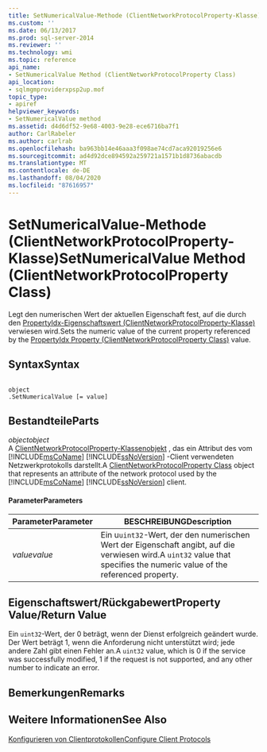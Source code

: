 ```yaml
---
title: SetNumericalValue-Methode (ClientNetworkProtocolProperty-Klasse) | Microsoft-Dokumentation
ms.custom: ''
ms.date: 06/13/2017
ms.prod: sql-server-2014
ms.reviewer: ''
ms.technology: wmi
ms.topic: reference
api_name:
- SetNumericalValue Method (ClientNetworkProtocolProperty Class)
api_location:
- sqlmgmproviderxpsp2up.mof
topic_type:
- apiref
helpviewer_keywords:
- SetNumericalValue method
ms.assetid: d4d6df52-9e68-4003-9e28-ece6716ba7f1
author: CarlRabeler
ms.author: carlrab
ms.openlocfilehash: ba963bb14e46aaa3f098ae74cd7aca92019256e6
ms.sourcegitcommit: ad4d92dce894592a259721a1571b1d8736abacdb
ms.translationtype: MT
ms.contentlocale: de-DE
ms.lasthandoff: 08/04/2020
ms.locfileid: "87616957"
---
```

# <a name="setnumericalvalue-method-clientnetworkprotocolproperty-class"></a><span data-ttu-id="94768-102">SetNumericalValue-Methode (ClientNetworkProtocolProperty-Klasse)</span><span class="sxs-lookup"><span data-stu-id="94768-102">SetNumericalValue Method (ClientNetworkProtocolProperty Class)</span></span>
  <span data-ttu-id="94768-103">Legt den numerischen Wert der aktuellen Eigenschaft fest, auf die durch den [PropertyIdx-Eigenschaftswert (ClientNetworkProtocolProperty-Klasse)](clientnetworkprotocolproperty-class.md) verwiesen wird.</span><span class="sxs-lookup"><span data-stu-id="94768-103">Sets the numeric value of the current property referenced by the [PropertyIdx Property (ClientNetworkProtocolProperty Class)](clientnetworkprotocolproperty-class.md) value.</span></span>  
  
## <a name="syntax"></a><span data-ttu-id="94768-104">Syntax</span><span class="sxs-lookup"><span data-stu-id="94768-104">Syntax</span></span>  
  
```  
  
object  
.SetNumericalValue [= value]  
```  
  
## <a name="parts"></a><span data-ttu-id="94768-105">Bestandteile</span><span class="sxs-lookup"><span data-stu-id="94768-105">Parts</span></span>  
 <span data-ttu-id="94768-106">*object*</span><span class="sxs-lookup"><span data-stu-id="94768-106">*object*</span></span>  
 <span data-ttu-id="94768-107">A [ClientNetworkProtocolProperty-Klassenobjekt](clientnetworkprotocolproperty-class.md) , das ein Attribut des vom [!INCLUDE[msCoName](../../../includes/msconame-md.md)] [!INCLUDE[ssNoVersion](../../../includes/ssnoversion-md.md)] -Client verwendeten Netzwerkprotokolls darstellt.</span><span class="sxs-lookup"><span data-stu-id="94768-107">A [ClientNetworkProtocolProperty Class](clientnetworkprotocolproperty-class.md) object that represents an attribute of the network protocol used by the [!INCLUDE[msCoName](../../../includes/msconame-md.md)] [!INCLUDE[ssNoVersion](../../../includes/ssnoversion-md.md)] client.</span></span>  
  
#### <a name="parameters"></a><span data-ttu-id="94768-108">Parameter</span><span class="sxs-lookup"><span data-stu-id="94768-108">Parameters</span></span>  
  
|<span data-ttu-id="94768-109">Parameter</span><span class="sxs-lookup"><span data-stu-id="94768-109">Parameter</span></span>|<span data-ttu-id="94768-110">BESCHREIBUNG</span><span class="sxs-lookup"><span data-stu-id="94768-110">Description</span></span>|  
|---------------|-----------------|  
|<span data-ttu-id="94768-111">*value*</span><span class="sxs-lookup"><span data-stu-id="94768-111">*value*</span></span>|<span data-ttu-id="94768-112">Ein u`uint32`-Wert, der den numerischen Wert der Eigenschaft angibt, auf die verwiesen wird.</span><span class="sxs-lookup"><span data-stu-id="94768-112">A `uint32` value that specifies the numeric value of the referenced property.</span></span>|  
  
## <a name="property-valuereturn-value"></a><span data-ttu-id="94768-113">Eigenschaftswert/Rückgabewert</span><span class="sxs-lookup"><span data-stu-id="94768-113">Property Value/Return Value</span></span>  
 <span data-ttu-id="94768-114">Ein `uint32`-Wert, der 0 beträgt, wenn der Dienst erfolgreich geändert wurde. Der Wert beträgt 1, wenn die Anforderung nicht unterstützt wird; jede andere Zahl gibt einen Fehler an.</span><span class="sxs-lookup"><span data-stu-id="94768-114">A `uint32` value, which is 0 if the service was successfully modified, 1 if the request is not supported, and any other number to indicate an error.</span></span>  
  
## <a name="remarks"></a><span data-ttu-id="94768-115">Bemerkungen</span><span class="sxs-lookup"><span data-stu-id="94768-115">Remarks</span></span>  
  
## <a name="see-also"></a><span data-ttu-id="94768-116">Weitere Informationen</span><span class="sxs-lookup"><span data-stu-id="94768-116">See Also</span></span>  
 [<span data-ttu-id="94768-117">Konfigurieren von Clientprotokollen</span><span class="sxs-lookup"><span data-stu-id="94768-117">Configure Client Protocols</span></span>](../../../database-engine/configure-windows/configure-client-protocols.md)  
  
  
